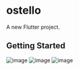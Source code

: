 # ostello

A new Flutter project.

## Getting Started


![image](https://github.com/user-attachments/assets/372cd71b-889e-4a00-ba7a-3d27c3514789)
![image](https://github.com/user-attachments/assets/d91fc777-91db-4f03-af1c-ffa4306d3f19)
![image](https://github.com/user-attachments/assets/66339c7b-de2f-4b9a-9538-7088cc6ea476)
